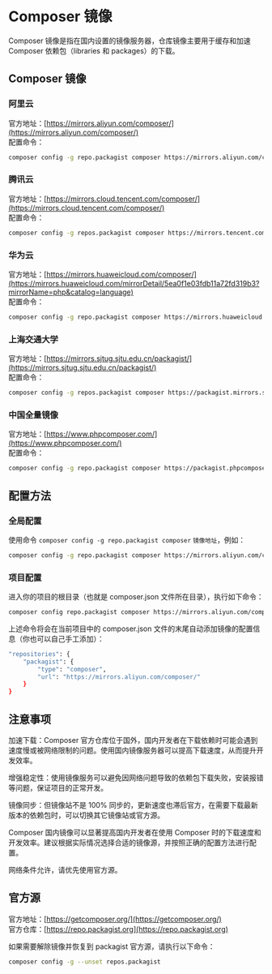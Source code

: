 # Composer 镜像

Composer 镜像是指在国内设置的镜像服务器，仓库镜像主要用于缓存和加速 Composer 依赖包（libraries 和 packages）的下载。

## Composer 镜像

### 阿里云

官方地址：[https://mirrors.aliyun.com/composer/](https://mirrors.aliyun.com/composer/)  
配置命令：

```bash
composer config -g repo.packagist composer https://mirrors.aliyun.com/composer/
```

### 腾讯云

官方地址：[https://mirrors.cloud.tencent.com/composer/](https://mirrors.cloud.tencent.com/composer/)  
配置命令：

```bash
composer config -g repos.packagist composer https://mirrors.tencent.com/composer/
```

### 华为云

官方地址：[https://mirrors.huaweicloud.com/composer/](https://mirrors.huaweicloud.com/mirrorDetail/5ea0f1e03fdb11a72fd319b3?mirrorName=php&catalog=language)  
配置命令：

```bash
composer config -g repo.packagist composer https://mirrors.huaweicloud.com/repository/php/
```

### 上海交通大学

官方地址：[https://mirrors.sjtug.sjtu.edu.cn/packagist/](https://mirrors.sjtug.sjtu.edu.cn/packagist/)  
配置命令：

```bash
composer config -g repos.packagist composer https://packagist.mirrors.sjtug.sjtu.edu.cn
```

### 中国全量镜像

官方地址：[https://www.phpcomposer.com/](https://www.phpcomposer.com/)  
配置命令：

```bash
composer config -g repo.packagist composer https://packagist.phpcomposer.com
```

## 配置方法

### 全局配置

使用命令 `composer config -g repo.packagist composer` `镜像地址`，例如：

```bash
composer config -g repo.packagist composer https://mirrors.aliyun.com/composer/
```

### 项目配置

进入你的项目的根目录（也就是 composer.json 文件所在目录），执行如下命令：

```bash
composer config repo.packagist composer https://mirrors.aliyun.com/composer/
```

上述命令将会在当前项目中的 composer.json 文件的末尾自动添加镜像的配置信息（你也可以自己手工添加）：

```bash
"repositories": {
    "packagist": {
        "type": "composer",
        "url": "https://mirrors.aliyun.com/composer/"
    }
}
```

## 注意事项

加速下载：Composer 官方仓库位于国外，国内开发者在下载依赖时可能会遇到速度慢或被网络限制的问题。使用国内镜像服务器可以提高下载速度，从而提升开发效率。

增强稳定性：使用镜像服务可以避免因网络问题导致的依赖包下载失败，安装报错等问题，保证项目的正常开发。

镜像同步：但镜像站不是 100% 同步的，更新速度也滞后官方，在需要下载最新版本的依赖包时，可以切换其它镜像站或官方源。

Composer 国内镜像可以显著提高国内开发者在使用 Composer 时的下载速度和开发效率。建议根据实际情况选择合适的镜像源，并按照正确的配置方法进行配置。

网络条件允许，请优先使用官方源。

## 官方源

官方地址：[https://getcomposer.org/](https://getcomposer.org/)  
官方仓库：[https://repo.packagist.org](https://repo.packagist.org)

如果需要解除镜像并恢复到 packagist 官方源，请执行以下命令：  

```bash
composer config -g --unset repos.packagist
```
